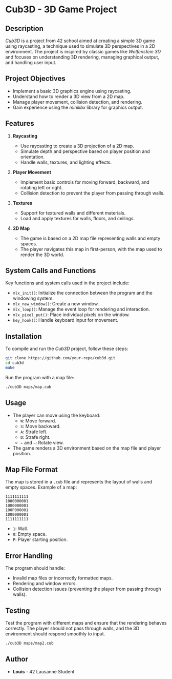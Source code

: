 
# Cub3D - 3D Game Project

## Description

*Cub3D* is a project from 42 school aimed at creating a simple 3D game using raycasting, a technique used to simulate 3D perspectives in a 2D environment. The project is inspired by classic games like *Wolfenstein 3D* and focuses on understanding 3D rendering, managing graphical output, and handling user input.

## Project Objectives

- Implement a basic 3D graphics engine using raycasting.
- Understand how to render a 3D view from a 2D map.
- Manage player movement, collision detection, and rendering.
- Gain experience using the *minilibx* library for graphics output.

## Features

1. **Raycasting**
   - Use raycasting to create a 3D projection of a 2D map.
   - Simulate depth and perspective based on player position and orientation.
   - Handle walls, textures, and lighting effects.

2. **Player Movement**
   - Implement basic controls for moving forward, backward, and rotating left or right.
   - Collision detection to prevent the player from passing through walls.

3. **Textures**
   - Support for textured walls and different materials.
   - Load and apply textures for walls, floors, and ceilings.

4. **2D Map**
   - The game is based on a 2D map file representing walls and empty spaces.
   - The player navigates this map in first-person, with the map used to render the 3D world.

## System Calls and Functions

Key functions and system calls used in the project include:

- `mlx_init()`: Initialize the connection between the program and the windowing system.
- `mlx_new_window()`: Create a new window.
- `mlx_loop()`: Manage the event loop for rendering and interaction.
- `mlx_pixel_put()`: Place individual pixels on the window.
- `key_hook()`: Handle keyboard input for movement.

## Installation

To compile and run the *Cub3D* project, follow these steps:

```bash
git clone https://github.com/your-repo/cub3d.git
cd cub3d
make
```

Run the program with a map file:

```bash
./cub3D maps/map.cub
```

## Usage

- The player can move using the keyboard:
  - `W`: Move forward.
  - `S`: Move backward.
  - `A`: Strafe left.
  - `D`: Strafe right.
  - `←` and `→`: Rotate view.
- The game renders a 3D environment based on the map file and player position.

## Map File Format

The map is stored in a `.cub` file and represents the layout of walls and empty spaces. Example of a map:

```
1111111111
1000000001
1000000001
100P000001
1000000001
1111111111
```

- `1`: Wall.
- `0`: Empty space.
- `P`: Player starting position.

## Error Handling

The program should handle:

- Invalid map files or incorrectly formatted maps.
- Rendering and window errors.
- Collision detection issues (preventing the player from passing through walls).

## Testing

Test the program with different maps and ensure that the rendering behaves correctly. The player should not pass through walls, and the 3D environment should respond smoothly to input.

```bash
./cub3D maps/map2.cub
```

## Author

- **Louis** - 42 Lausanne Student
